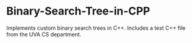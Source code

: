 # Binary-Search-Tree-in-CPP
Implements custom binary search trees in C++. Includes a test C++ file from the UVA CS department.
